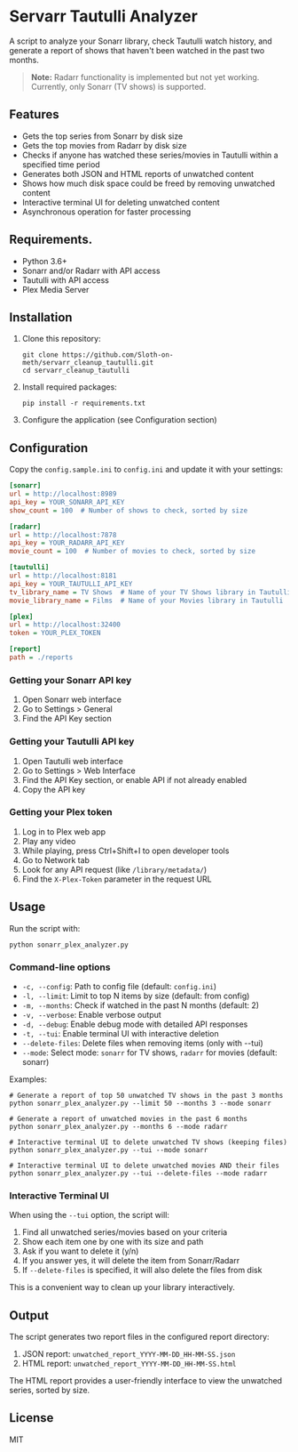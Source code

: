 # Servarr Tautulli Analyzer

A script to analyze your Sonarr library, check Tautulli watch history, and generate a report of shows that haven't been watched in the past two months.

> **Note:** Radarr functionality is implemented but not yet working. Currently, only Sonarr (TV shows) is supported.



## Features

- Gets the top series from Sonarr by disk size
- Gets the top movies from Radarr by disk size
- Checks if anyone has watched these series/movies in Tautulli within a specified time period
- Generates both JSON and HTML reports of unwatched content
- Shows how much disk space could be freed by removing unwatched content
- Interactive terminal UI for deleting unwatched content
- Asynchronous operation for faster processing

## Requirements.

- Python 3.6+
- Sonarr and/or Radarr with API access
- Tautulli with API access
- Plex Media Server

## Installation

1. Clone this repository:
   ```
   git clone https://github.com/Sloth-on-meth/servarr_cleanup_tautulli.git
   cd servarr_cleanup_tautulli
   ```

2. Install required packages:
   ```
   pip install -r requirements.txt
   ```

3. Configure the application (see Configuration section)

## Configuration

Copy the `config.sample.ini` to `config.ini` and update it with your settings:

```ini
[sonarr]
url = http://localhost:8989
api_key = YOUR_SONARR_API_KEY
show_count = 100  # Number of shows to check, sorted by size

[radarr]
url = http://localhost:7878
api_key = YOUR_RADARR_API_KEY
movie_count = 100  # Number of movies to check, sorted by size

[tautulli]
url = http://localhost:8181
api_key = YOUR_TAUTULLI_API_KEY
tv_library_name = TV Shows  # Name of your TV Shows library in Tautulli
movie_library_name = Films  # Name of your Movies library in Tautulli

[plex]
url = http://localhost:32400
token = YOUR_PLEX_TOKEN

[report]
path = ./reports
```

### Getting your Sonarr API key

1. Open Sonarr web interface
2. Go to Settings > General
3. Find the API Key section

### Getting your Tautulli API key

1. Open Tautulli web interface
2. Go to Settings > Web Interface
3. Find the API Key section, or enable API if not already enabled
4. Copy the API key

### Getting your Plex token

1. Log in to Plex web app
2. Play any video
3. While playing, press Ctrl+Shift+I to open developer tools
4. Go to Network tab
5. Look for any API request (like `/library/metadata/`)
6. Find the `X-Plex-Token` parameter in the request URL

## Usage

Run the script with:

```
python sonarr_plex_analyzer.py
```

### Command-line options

- `-c, --config`: Path to config file (default: `config.ini`)
- `-l, --limit`: Limit to top N items by size (default: from config)
- `-m, --months`: Check if watched in the past N months (default: 2)
- `-v, --verbose`: Enable verbose output
- `-d, --debug`: Enable debug mode with detailed API responses
- `-t, --tui`: Enable terminal UI with interactive deletion
- `--delete-files`: Delete files when removing items (only with --tui)
- `--mode`: Select mode: `sonarr` for TV shows, `radarr` for movies (default: sonarr)

Examples:
```
# Generate a report of top 50 unwatched TV shows in the past 3 months
python sonarr_plex_analyzer.py --limit 50 --months 3 --mode sonarr

# Generate a report of unwatched movies in the past 6 months
python sonarr_plex_analyzer.py --months 6 --mode radarr

# Interactive terminal UI to delete unwatched TV shows (keeping files)
python sonarr_plex_analyzer.py --tui --mode sonarr

# Interactive terminal UI to delete unwatched movies AND their files
python sonarr_plex_analyzer.py --tui --delete-files --mode radarr
```

### Interactive Terminal UI

When using the `--tui` option, the script will:

1. Find all unwatched series/movies based on your criteria
2. Show each item one by one with its size and path
3. Ask if you want to delete it (y/n)
4. If you answer yes, it will delete the item from Sonarr/Radarr
5. If `--delete-files` is specified, it will also delete the files from disk

This is a convenient way to clean up your library interactively.

## Output

The script generates two report files in the configured report directory:

1. JSON report: `unwatched_report_YYYY-MM-DD_HH-MM-SS.json`
2. HTML report: `unwatched_report_YYYY-MM-DD_HH-MM-SS.html`

The HTML report provides a user-friendly interface to view the unwatched series, sorted by size.

## License

MIT
